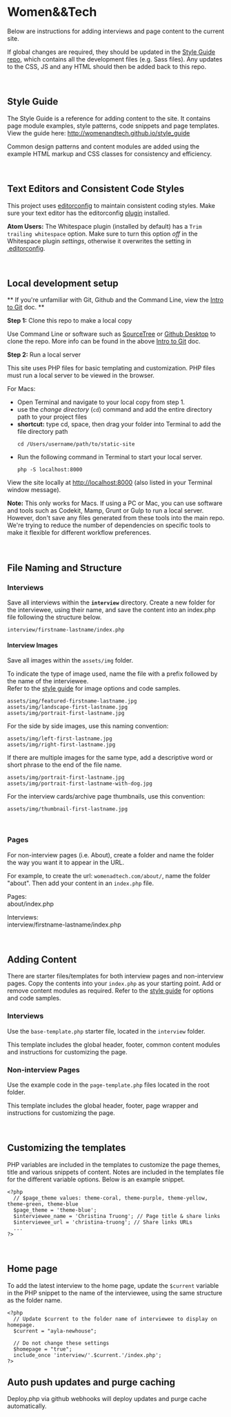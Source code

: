 # Women&&Tech
Below are instructions for adding interviews and page content to the current site. 

If global changes are required, they should be updated in the [Style Guide repo](https://github.com/WomenAndTech/style_guide), which contains all the development files (e.g. Sass files). Any updates to the CSS, JS and any HTML should then be added back to this repo.

<br>

## Style Guide

The Style Guide is a reference for adding content to the site. It contains page module examples, style patterns, code snippets and page templates. View the guide here:
<http://womenandtech.github.io/style_guide>

Common design patterns and content modules are added using the example HTML markup and CSS classes for consistency and efficiency.

<br>

## Text Editors and Consistent Code Styles

This project uses [editorconfig](http://editorconfig.org/) to maintain consistent coding styles. Make sure your text editor has the editorconfig [plugin](http://editorconfig.org/#download) installed.

**Atom Users:** The Whitespace plugin (installed by default) has a `Trim trailing whitespace` option. Make sure to turn this option *off* in the Whitespace plugin *settings*, otherwise it overwrites the setting in [.editorconfig](.editorconfig).

<br>

## Local development setup

** If you're unfamiliar with Git, Github and the Command Line, view the [Intro to Git](docs/intro-to-git.md) doc. **

**Step 1:** Clone this repo to make a local copy

Use Command Line or software such as [SourceTree](https://www.sourcetreeapp.com) or [Github Desktop](https://help.github.com/desktop/) to clone the repo. More info can be found in the above [Intro to Git](docs/intro-to-git.md) doc.

**Step 2:** Run a local server

This site uses PHP files for basic templating and customization. PHP files must run a local server to be viewed in the browser.

For Macs:

* Open Terminal and navigate to your local copy from step 1.
* use the *change directory* (`cd`) command and add the entire directory path to your project files
* **shortcut:** type cd, space, then drag your folder into Terminal to add the file directory path
    ```
    cd /Users/username/path/to/static-site
    ```
* Run the following command in Terminal to start your local server.
    ```
    php -S localhost:8000
    ```

View the site locally at <http://localhost:8000> (also listed in your Terminal window message).

**Note:** This only works for Macs.  If using a PC or Mac, you can use software and tools such as Codekit, Mamp, Grunt or Gulp to run a local server. However, don't save any files generated from these tools into the main repo. We're trying to reduce the number of dependencies on specific tools to make it flexible for different workflow preferences.

<br>

## File Naming and Structure

### Interviews

Save all interviews within the **`interview`** directory. Create a new folder for the interviewee, using their name, and save the content into an index.php file following the structure below.

```
interview/firstname-lastname/index.php
```

#### Interview Images
Save all images within the `assets/img` folder.

To indicate the type of image used, name the file with a prefix followed by the name of the interviewee.  
Refer to the [style guide](http://womenandtech.github.io/style_guide) for image options and code samples.

```
assets/img/featured-firstname-lastname.jpg
assets/img/landscape-first-lastname.jpg
assets/img/portrait-first-lastname.jpg
```

For the side by side images, use this naming convention:

```
assets/img/left-first-lastname.jpg
assets/img/right-first-lastname.jpg
```

If there are multiple images for the same type, add a descriptive word or short phrase to the end of the file name.

```
assets/img/portrait-first-lastname.jpg
assets/img/portrait-first-lastname-with-dog.jpg
```

For the interview cards/archive page thumbnails, use this convention:
```
assets/img/thumbnail-first-lastname.jpg
```
<br>

### Pages
For non-interview pages (i.e. About), create a folder and name the folder the way you want it to appear in the URL.

For example, to create the url: `womenadtech.com/about/`, name the folder "about". Then add your content in an `index.php` file. 

Pages:  
about/index.php

Interviews:   
interview/firstname-lastname/index.php

<br>

## Adding Content 

There are starter files/templates for both interview pages and non-interview pages. Copy the contents into your `index.php` as your starting point. Add or remove content modules as required. Refer to the [style guide](http://womenandtech.github.io/style_guide) for options and code samples.

### Interviews

Use the `base-template.php` starter file, located in the `interview` folder. 

This template includes the global header, footer, common content modules and instructions for customizing the page.

### Non-interview Pages

Use the example code in the `page-template.php` files located in the root folder. 

This template includes the global header, footer, page wrapper and instructions for customizing the page.

<br>

## Customizing the templates

PHP variables are included in the templates to customize the page themes, title and various snippets of content. Notes are included in the templates file for the different variable options. Below is an example snippet.

```
<?php
  // $page_theme values: theme-coral, theme-purple, theme-yellow, theme-green, theme-blue
  $page_theme = 'theme-blue';
  $interviewee_name = 'Christina Truong'; // Page title & share links
  $interviewee_url = 'christina-truong'; // Share links URLs
  ...
?>
```

<br>

## Home page

To add the latest interview to the home page, update the `$current` variable in the PHP snippet to the name of the interviewee, using the same structure as the folder name.

```
<?php
  // Update $current to the folder name of interviewee to display on homepage.
  $current = "ayla-newhouse";

  // Do not change these settings
  $homepage = "true";
  include_once 'interview/'.$current.'/index.php';
?>
```

## Auto push updates and purge caching

Deploy.php via github webhooks will deploy updates and purge cache automatically.